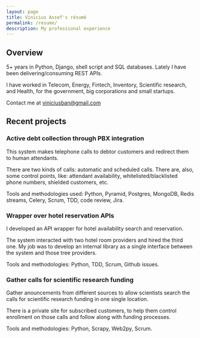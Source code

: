 ```yaml
---
layout: page
title: Vinicius Assef's résumé
permalink: /resume/
description: My professional experience
---
```


## Overview ##

5+ years in Python, Django, shell script and SQL databases. Lately I have been delivering/consuming REST APIs.

I have worked in Telecom, Energy, Fintech, Inventory, Scientific research, and Health, for the government, big corporations and small startups.

Contact me at viniciusban@gmail.com


## Recent projects

### Active debt collection through PBX integration ##

This system makes telephone calls to debtor customers and redirect them to human attendants.

There are two kinds of calls: automatic and scheduled calls. There are, also, some control points, like: attendant availability, whitelisted/blacklisted phone numbers, shielded customers, etc.

Tools and methodologies used: Python, Pyramid, Postgres, MongoDB, Redis streams, Celery, Scrum, TDD, code review, Jira.


### Wrapper over hotel reservation APIs

I developed an API wrapper for hotel availability search and reservation.

The system interacted with two hotel room providers and hired the third one. My job was to develop an internal library as a single interface between the system and those tree providers.

Tools and methodologies: Python, TDD, Scrum, Github issues.


### Gather calls for scientific research funding

Gather anouncements from different sources to allow scientists search the calls for scientific research funding in one single location.

There is a private site for subscribed customers, to help them control enrollment on those calls and follow along with funding processes.

Tools and methodologies: Python, Scrapy, Web2py, Scrum.

<!--

## Authorization workflow for vacation request

SIGRH


## Record and upload videos to Youtube

X4

---

I live in Brazil, and I was born here. Portuguese is my mother tongue.

Contacts:

  - Email: [viniciusban@gmail.com](mailto:viniciusban@gmail.com)
  - Telegram: <http://t.me/viniciusban>

Internet presence:

  - Twitter: <http://twitter.com/viniciusban>
  - Github: <http://github.com/viniciusban>
  - My technical blog: <http://awesomemess.com>
  - My personal website: <http://viniciusban.com>


# Technical Profile

I have a technology degree in System Analysis and Development.

Teams can take advantage of my ability to interact with clients to understand their needs and map them to system requirements. I am also capable of designing, documenting, implementing, and delivering software to production.

For the last 8 years I have been working mostly in the Python ecosystem and therefore I am used to several tools, like:

  - Web Frameworks: Django, Pyramid, and Web2py;
  - Databases and datastores: PostgreSQL, MySQL, MongoDB, and Redis;
  - ORM: SQLAlchemy;
  - Task queue: Celery.

Besides Python, I also feel comfortable working with:

  - Shell script and the Linux command line;
  - Javascript.

I think disciplines and methodologies are core to software development, this is why I use some I consider important, such as:

  - Automated tests (first or after, but mostly TDD);
  - SOLID principles.

Since we must not stop learning, some prospective technologies and methods come to notice for me, like: Go language, going deeper into REST API, Behaviour Driven Development (BDD), Docker, AWS cloud.

I can also communicate in a few languages, in order of competence:

- Portuguese (my native language)
- English (reading, writing, and intermediate conversation)
- Spanish (reading, beginner writing)


# Skills I have but aren't applicable in my current job

- SQLAlchemy
- Flask
- Pyramid
- Web2py
- PHP
- MySQL
- Docker (novice)
- Elasticsearch


---


# Professional experience

## since 2014 (current): Oswaldo Cruz Foundation (contractor) - Rio de Janeiro (Brazil)

The Oswaldo Cruz Foundation (Fiocruz) is a government agency, focused on scientific research and divulgation, produces medicines and established public health policies in Brazil.

Migrating a software for institutional repositories management to its newer version and customizing it to achieve Fiocruz's goals. Technologies: Java, HTML, CSS, Javascript, shell script.

Developing an internal system to the HR area, to automate internal processes, route documents according to dynamic user rules and forward workflow activities reading and parsing email messages. Technologies and methods: Python, Django, PostgreSQL, shell script, automated tests.

Developing a system to gather scientific papers from external sources and send them to the institutional repository. Technologies: Python, Web2py, SQLite, web scrapping.

Leading team with 4 developers, teaching and supporting them in Python, Django, TDD, incremental architecture and agile methods.

Driving user interactions and identifying requirements, specifying systems and developing application architecture along with the infrastructure team (we aren't DevOps here).


## 2013 until 2014: LabSynapse - Rio de Janeiro (Brazil)

Startup for scientific sector.

Developing a system to gather public announcements in Brazilian and international sources and show them in a specific search platform, serving researchers looking for scientific funding. Technologies and methods: Python, Web2py, PostgreSQL, web scrapping, shell script.

Leading meetings to define the product and organizing sprints.


## 2011 until 2013: X4 Agency - Rio de Janeiro (Brazil)

Startup for the entertainment sector.

Developing a multimedia kiosk that interacts with QR code, store videos, upload them to a Youtube channel and tweet when finished. Technologies: Python, Web2py, shell script, SQLite, Youtube API, Twitter API.

Leading a team with 3 developers, establishing standards and working methods, introducing agile methods, gathering requirements and defining system architecture.


## 2010: Mutagem - Vitória (Brazil)

An internet company that develops portals and services.

Developing a backend system and API to search yellow pages. Technologies: PHP, Sphinx Search.

Developing a site to allow soccer team supporters to interact using Twitter. Technologies:  PHP, MySQL, Twitter API.

Introducing agile methods, leading a team with 3 developers, gathering requirements and defining system architecture.


## 2009: Sea Tecnologia - Brasília (Brazil)

Agile evangelist company in Brazil.

Developing a system to collect information from vehicles to manage fleet maintenance and send alarms in case of the problem reported by the driver. Technologies: Python, Django, Javascript, Google Maps API.

Developing a system for vehicle virtual fence, i.e., establishing positional limits and sending alerts to the back office staff. Technologies: Python, Django, Javascript, Google Maps API.

Establishing criteria for competition, selection and certification of embedded hardware vendors.


## 1998 until 2008: Several businesses - Vitória, Belo Horizonte, Brasília, São Paulo (Brazil)

State-owned and private companies in the Telecom, Energy and Steel Industries.

Participating in the data sanitizing and data migration phases from mainframe to SAP in the Energy industry. Technologies: Natural, Adabas.

Developing a system to register interruptions and consolidate indexes for power continuity in the Energy industry. Technologies: Natural, Adabas.

Participating in the development of systems for billing and receipt of payments in the Telecom industry (retail market). Technologies: Cobol, Natural, Adabas.

Developing a system to register and analyze phone call complaints (retail market) in the Telecom industry. Technologies: Natural, Adabas.

Participating in the development of a system to manage traceability and maintainability of equipments in stock, in Steel industry. Technologies: Natural, Adabas, Powerbuilder, Sybase, shell script.

Developing a system for billing of corporate customers, receiving, processing and sending data files to all Telecom companies involved in this consortium. Technologies: Cobol, Natural, Adabas.

Developing a system to manage treasury in a Telecom company. Technologies: Natural, Adabas.

Developing a system to issue phone bills (corporate and retail customers). Technologies: Natural, Adabas, Cobol.


## Personal and/or volunteer projects

Translator for InfoQ Brasil portal.

Translator of 2 books about agile methodologies:

- Scrum and XP from the trenches
- Kanban & Scrum, making the most of both

Speaker and instructor in community events: National and local Python conferences.

Open-source contributions:

- Web2py
- ZURB Foundation for Sites

Github repos: <http://github.com/viniciusban>

A text-mode interface editor, written in C, generating source code in Pascal and C.

-->
